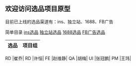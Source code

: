 ## 欢迎访问选品项目原型

目前已上线的选品渠道有：ins、独立站、1688、FB广告


简单目录
[ins选品](https://williamwei2013.github.io/selectionV1/start.html#g=1&p=ins%E9%80%89%E5%93%81%E5%BA%93-%E5%BE%85%E9%80%89)
[独立站选品](https://williamwei2013.github.io/selectionV1/start.html#g=1&p=%E7%8B%AC%E7%AB%8B%E7%AB%99%E9%80%89%E5%93%81%E5%BA%93-%E5%BE%85%E9%80%89)
[1688选品](https://williamwei2013.github.io/selectionV1/start.html#g=1&p=1_1-1688-__)
[FB广告选品](https://williamwei2013.github.io/selectionV1/start.html#g=1&p=fb%E5%B9%BF%E5%91%8A%E9%80%89%E5%93%81%E5%BA%93-pop-%E5%BE%85%E9%80%89)

选品|项目组|
-|-:|

RD |崔乔|
RD |许恒|
FE |赵维静|
QA |胡梅|
UI |张冠鹏|
PM |王玮|

